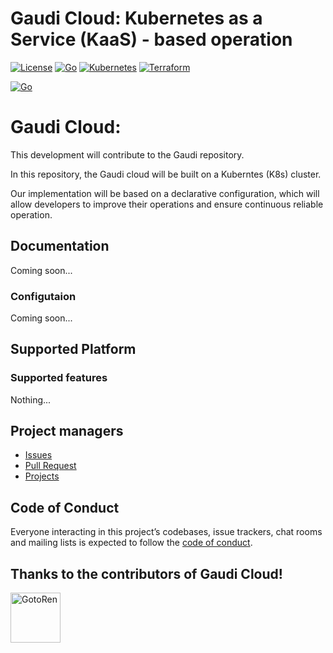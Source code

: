 # Gaudi Cloud: Kubernetes as a Service (KaaS) - based operation

[![License](https://img.shields.io/badge/license-MIT-orange.svg)](https://opensource.org/licenses/MIT)
[![Go](https://img.shields.io/badge/Go-1.23.1-blue.svg)](https://tip.golang.org/doc/go1.23)
[![Kubernetes](https://img.shields.io/badge/kubernetes-1.29.8-blue)](https://kubernetes.io/blog/2023/12/13/kubernetes-v1-29-release)
[![Terraform](https://img.shields.io/badge/terraform-1.9.5-purple)](https://github.com/hashicorp/terraform/releases/tag/v1.9.5)

[![Go](https://github.com/gaudi-organization/gaudi-cloud/actions/workflows/go.yaml/badge.svg)](https://github.com/gaudi-organization/gaudi-cloud/actions/workflows/go.yaml)

# Gaudi Cloud:

This development will contribute to the Gaudi repository.

In this repository, the Gaudi cloud will be built on a Kuberntes (K8s) cluster.

Our implementation will be based on a declarative configuration, which will allow developers to improve their operations and ensure continuous reliable operation.

## Documentation

Coming soon...

### Configutaion

Coming soon...

## Supported Platform

### Supported features

Nothing...

## Project managers

- [Issues](https://github.com/gaudi-organization/gaudi-cloud/issues)
- [Pull Request](https://github.com/gaudi-organization/gaudi-cloud/pulls)
- [Projects]()

## Code of Conduct

Everyone interacting in this project’s codebases, issue trackers, chat rooms and mailing lists is expected to follow the [code of conduct](./CODE_OF_CONDUCT.md).

## Thanks to the contributors of Gaudi Cloud!

<a href="https://github.com/GotoRen"><img src="https://avatars.githubusercontent.com/u/63791288?v=4" title="GotoRen" width="80" height="80"></a>

